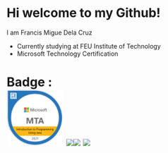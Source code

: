 # Hi welcome to my Github!

I am Francis Migue Dela Cruz
  - Currently studying at FEU Institute of Technology
  - Microsoft Technology Certification

# Badge : <br> <a href="https://www.youracclaim.com/badges/dac02392-38d7-4b70-bb50-34f7110c8278/public_url"><img src ="mta-introduction-to-programming-using-java-certified-2021.png" width =128px></a> <a href="https://www.youracclaim.com/badges/dac02392-38d7-4b70-bb50-34f7110c8278/public_url"><img src ="https://images.credly.com/size/680x680/images/3c4602d8-832e-4a24-b42d-00359ce746f7/ITS-Badges_Python_1200px.png" width =128px><img src ="https://images.credly.com/size/680x680/images/35985f2b-38d6-4b6f-8e63-42b17d3b5c69/DEVASC_Learning_Badge.png" width =128px></a> <a href="https://www.youracclaim.com/badges/dac02392-38d7-4b70-bb50-34f7110c8278/public_url"><img src ="https://images.credly.com/size/680x680/images/70d71df5-f3dc-4380-9b9d-f22513a70417/CCNAITN__1_.png" width =128px></a> <a href="https://www.youracclaim.com/badges/dac02392-38d7-4b70-bb50-34f7110c8278/public_url"></a>



